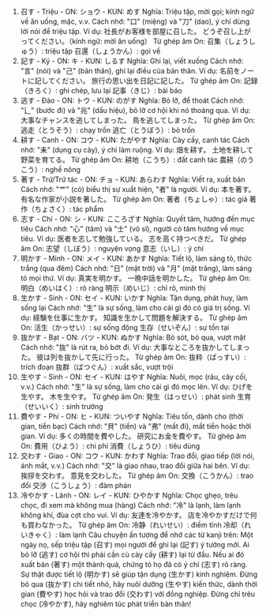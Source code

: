 1. 召す - Triệu - ON: ショウ - KUN: めす
Nghĩa: Triệu tập, mời gọi; kính ngữ về ăn uống, mặc, v.v.
Cách nhớ: "口" (miệng) và "刀" (dao), ý chỉ dùng lời nói để triệu tập.
Ví dụ:
社長がお客様を部屋に召した。
どうぞ召し上がってください。（kính ngữ: mời ăn uống）
Từ ghép âm On:
召集（しょうしゅう）: triệu tập
召還（しょうかん）: gọi về
2. 記す - Ký - ON: キ - KUN: しるす
Nghĩa: Ghi lại, viết xuống
Cách nhớ: "言" (nói) và "己" (bản thân), ghi lại điều của bản thân.
Ví dụ:
名前をノートに記してください。
旅行の思い出を日記に記した。
Từ ghép âm On:
記録（きろく）: ghi chép, lưu lại
記事（きじ）: bài báo
3. 逃す - Đào - ON: トウ - KUN: のがす
Nghĩa: Bỏ lỡ, để thoát
Cách nhớ: "辶" (bước đi) và "兆" (dấu hiệu), bỏ lỡ cơ hội khi nó thoáng qua.
Ví dụ:
大事なチャンスを逃してしまった。
鳥を逃してしまった。
Từ ghép âm On:
逃走（とうそう）: chạy trốn
逃亡（とうぼう）: bỏ trốn
4. 耕す - Canh - ON: コウ - KUN: たがやす
Nghĩa: Cày cấy, canh tác
Cách nhớ: "耒" (dụng cụ cày), ý chỉ làm ruộng.
Ví dụ:
畑を耕す。
土地を耕して野菜を育てる。
Từ ghép âm On:
耕地（こうち）: đất canh tác
農耕（のうこう）: nghề nông
5. 著す - Trứ/Trứ tác - ON: チョ - KUN: あらわす
Nghĩa: Viết ra, xuất bản
Cách nhớ: "艹" (cỏ) biểu thị sự xuất hiện, "者" là người.
Ví dụ:
本を著す。
有名な作家が小説を著した。
Từ ghép âm On:
著者（ちょしゃ）: tác giả
著作（ちょさく）: tác phẩm
6. 志す - Chí - ON: シ - KUN: こころざす
Nghĩa: Quyết tâm, hướng đến mục tiêu
Cách nhớ: "心" (tâm) và "士" (võ sĩ), người có tâm hướng về mục tiêu.
Ví dụ:
医者を志して勉強している。
志を高く持つべきだ。
Từ ghép âm On:
志望（しぼう）: nguyện vọng
意志（いし）: ý chí
7. 明かす - Minh - ON: メイ - KUN: あかす
Nghĩa: Tiết lộ, làm sáng tỏ, thức trắng (qua đêm)
Cách nhớ: "日" (mặt trời) và "月" (mặt trăng), làm sáng tỏ mọi thứ.
Ví dụ:
真実を明かす。
一晩中話を明かした。
Từ ghép âm On:
明白（めいはく）: rõ ràng
明示（めいじ）: chỉ rõ, minh thị
8. 生かす - Sinh - ON: セイ - KUN: いかす
Nghĩa: Tận dụng, phát huy, làm sống lại
Cách nhớ: "生" là sự sống, làm cho cái gì đó có giá trị sống.
Ví dụ:
経験を仕事に生かす。
知識を生かして問題を解決する。
Từ ghép âm On:
活生（かっせい）: sự sống động
生存（せいぞん）: sự tồn tại
9. 抜かす - Bạt - ON: バツ - KUN: ぬかす
Nghĩa: Bỏ sót, bỏ qua, vượt mặt
Cách nhớ: "抜" là rút ra, bỏ bớt đi.
Ví dụ:
大事なところを抜かしてしまった。
彼は列を抜かして先に行った。
Từ ghép âm On:
抜粋（ばっすい）: trích đoạn
抜群（ばつぐん）: xuất sắc, vượt trội
10. 生やす - Sinh - ON: セイ - KUN: はやす
Nghĩa: Nuôi, mọc (râu, cây cối, v.v.)
Cách nhớ: "生" là sự sống, làm cho cái gì đó mọc lên.
Ví dụ:
ひげを生やす。
木を生やす。
Từ ghép âm On:
発生（はっせい）: phát sinh
生育（せいいく）: sinh trưởng
11. 費やす - Phí - ON: ヒ - KUN: ついやす
Nghĩa: Tiêu tốn, dành cho (thời gian, tiền bạc)
Cách nhớ: "貝" (tiền) và "弗" (mất đi), mất tiền hoặc thời gian.
Ví dụ:
多くの時間を費やした。
研究にお金を費やす。
Từ ghép âm On:
費用（ひよう）: chi phí
消費（しょうひ）: tiêu dùng
12. 交わす - Giao - ON: コウ - KUN: かわす
Nghĩa: Trao đổi, giao tiếp (lời nói, ánh mắt, v.v.)
Cách nhớ: "交" là giao nhau, trao đổi giữa hai bên.
Ví dụ:
挨拶を交わす。
意見を交わした。
Từ ghép âm On:
交換（こうかん）: trao đổi
交渉（こうしょう）: đàm phán
13. 冷やかす - Lãnh - ON: レイ - KUN: ひやかす
Nghĩa: Chọc ghẹo, trêu chọc, đi xem mà không mua (hàng)
Cách nhớ: "冷" là lạnh, làm lạnh không khí, đùa cợt cho vui.
Ví dụ:
友達を冷やかす。
店を冷やかすだけで何も買わなかった。
Từ ghép âm On:
冷静（れいせい）: điềm tĩnh
冷却（れいきゃく）: làm lạnh
Câu chuyện ấn tượng để nhớ các từ kanji trên:
Một ngày nọ, sếp triệu tập (召す) mọi người để ghi lại (記す) ý tưởng mới. Ai bỏ lỡ (逃す) cơ hội thì phải cần cù cày cấy (耕す) lại từ đầu. Nếu ai đó xuất bản (著す) một thành quả, chứng tỏ họ đã có ý chí (志す) rõ ràng. Sự thật được tiết lộ (明かす) sẽ giúp tận dụng (生かす) kinh nghiệm. Đừng bỏ qua (抜かす) chi tiết nhỏ, hãy nuôi dưỡng (生やす) kiến thức, dành thời gian (費やす) học hỏi và trao đổi (交わす) với đồng nghiệp. Đừng chỉ trêu chọc (冷やかす), hãy nghiêm túc phát triển bản thân!

